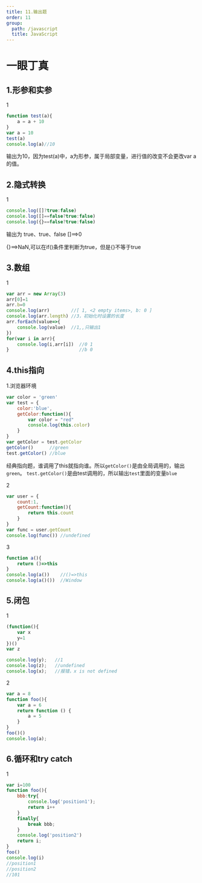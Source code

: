 ```yaml
---
title: 11.输出题
order: 11
group:
  path: /javascript
  title: JavaScript
---
```

# 一眼丁真

## 1.形参和实参

1
```js
function test(a){
    a = a + 10
}
var a = 10
test(a)
console.log(a)//10
```
输出为10，因为test(a)中，a为形参，属于局部变量，进行值的改变不会更改var a的值。

## 2.隐式转换
1
```js
console.log([]?true:false)
console.log([]==false?true:false)
console.log({}==false?true:false)
```
输出为 true、true、false
[]==>0

{}==>NaN,可以在if()条件里判断为true，但是{}不等于true

## 3.数组
1
```js
var arr = new Array(3)
arr[0]=1
arr.b=0
console.log(arr)        //[ 1, <2 empty items>, b: 0 ]
console.log(arr.length) //3，初始化时设置的长度
arr.forEach(value=>{    
    console.log(value)  //1,,只输出1
})
for(var i in arr){
    console.log(i,arr[i])  //0 1
}                          //b 0
```

## 4.this指向
1.浏览器环境
```js
var color = 'green'
var test = {
    color:'blue',
    getColor:function(){
        var color = "red"
        console.log(this.color)
    }
}
var getColor = test.getColor
getColor()      //green
test.getColor() //blue
```
经典指向题，谁调用了this就指向谁。所以`getColor()`是由全局调用的，输出`green`。
`test.getColor()`是由test调用的，所以输出`test`里面的变量`blue`

2
```js
var user = {
    count:1,
    getCount:function(){
        return this.count
    }
}
var func = user.getCount
console.log(func()) //undefined
```
3
```js
function a(){
    return ()=>this
}
console.log(a())    //()=>this
console.log(a()())  //Window
```


## 5.闭包
1
```js
(function(){
    var x
    y=1
})()
var z

console.log(y);   //1
console.log(z);   //undefined
console.log(x);   //报错，x is not defined
```
2
```js
var a = 8
function foo(){
    var a = 6
    return function () {
        a = 5
    }
}
foo()()
console.log(a);
```


## 6.循环和try catch
1
```js
var i=100
function foo(){
    bbb:try{
        console.log('position1');
        return i++
    }
    finally{
        break bbb;
    }
    console.log('position2')
    return i;
}
foo()
console.log(i)
//position1
//position2
//101
```
